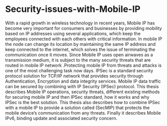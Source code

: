 # Security-issues-with-Mobile-IP
With a rapid growth in wireless technology in recent years, Mobile IP has become very important for consumers and businesses by providing mobility based on IP addresses using several applications, which keep the employees connected with each others with critical information. In mobile IP the node can change its location by maintaining the same IP address and keep connected to the internet, which solves the issue of terminating the communication once it moves. Since Mobile IP uses open airwaves as a transmission medium, it is subject to the many security threats that are routed in mobile IP network .Protecting mobile IP from threats and attacks is one of the most challenging task now days. IPSec is a standard security protocol solution for TCP/IP network that provides security through Authentication, Encryption and data integrity services. Mobile IP data traffic can be secured by combining with IP Security (IPSec) protocol. This thesis describes Mobile IP operations, security threats, different existing methods for securing mobile IP and then IPSec standard, how it works and why IPSec is the best solution. This thesis also describes how to combine IPSec with a mobile IP to provide a solution called (SecMIP) that protects the mobile device’s communication from any threats. Finally it describes Mobile IPv6, binding update and associated security concern.
